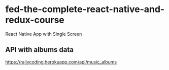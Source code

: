 # fed-the-complete-react-native-and-redux-course
React Native App with Single Screen

## API with albums data
https://rallycoding.herokuapp.com/api/music_albums
